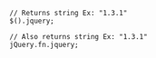     
    // Returns string Ex: "1.3.1"
    $().jquery;
    
    // Also returns string Ex: "1.3.1"
    jQuery.fn.jquery;
